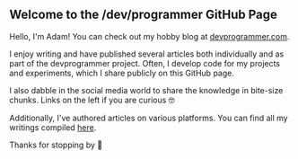 ## Welcome to the /dev/programmer GitHub Page

Hello, I'm Adam! You can check out my hobby blog at [devprogrammer.com](https://devprogrammer.com).

I enjoy writing and have published several articles both individually and as part of the devprogrammer project. Often, I develop code for my projects and experiments, which I share publicly on this GitHub page.

I also dabble in the social media world to share the knowledge in bite-size chunks. Links on the left if you are curious 🤓

Additionally, I've authored articles on various platforms. You can find all my writings compiled [here](https://devprogrammercom.github.io/).

Thanks for stopping by 👋
